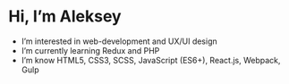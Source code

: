 <h1>Hi, I’m Aleksey</h1>
<ul>
  <li>I’m interested in web-development and UX/UI design</li>
  <li>I’m currently learning Redux and PHP</li>
  <li>I’m know HTML5, CSS3, SCSS, JavaScript (ES6+), React.js, Webpack, Gulp</li>
</ul>
